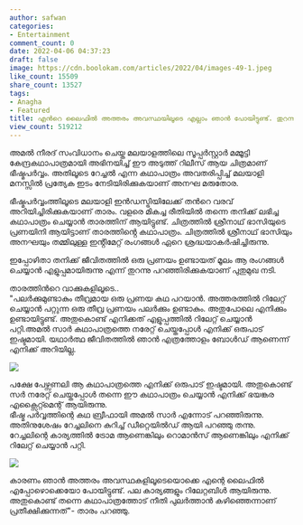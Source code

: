 ```yaml
---
author: safwan
categories:
- Entertainment
comment_count: 0
date: 2022-04-06 04:37:23
draft: false
image: https://cdn.boolokam.com/articles/2022/04/images-49-1.jpeg
like_count: 15509
share_count: 13527
tags:
- Anagha
- Featured
title: എൻറെ ലൈഫിൽ അത്തരം അവസ്ഥയിലൂടെ എല്ലാം ഞാൻ പോയിട്ടുണ്ട്. തുറന്നുപറഞ്ഞ് അനഘ.
view_count: 519212
---
```


അമൽ നീരദ് സംവിധാനം ചെയ്ത മലയാളത്തിലെ സൂപ്പർസ്റ്റാർ മമ്മൂട്ടി കേന്ദ്രകഥാപാത്രമായി അഭിനയിച്ച് ഈ അടുത്ത് റിലീസ് ആയ ചിത്രമാണ് ഭീഷ്മപർവ്വം. അതിലൂടെ റേച്ചൽ എന്ന കഥാപാത്രം അവതരിപ്പിച്ച് മലയാളി മനസ്സിൽ പ്രത്യേക ഇടം നേടിയിരിക്കുകയാണ് അനഘ മരുതോര.

ഭീഷ്മപർവ്വംത്തിലൂടെ മലയാളി ഇൻഡസ്ട്രിയിലേക്ക് തൻറെ വരവ് അറിയിച്ചിരിക്കുകയാണ് താരം. വളരെ മികച്ച രീതിയിൽ തന്നെ തനിക്ക് ലഭിച്ച കഥാപാത്രം ചെയ്യാൻ താരത്തിന് ആയിട്ടുണ്ട്. ചിത്രത്തിൽ ശ്രീനാഥ് ഭാസിയുടെ പ്രണയിനി ആയിട്ടാണ് താരത്തിൻ്റെ കഥാപാത്രം. ചിത്രത്തിൽ ശ്രീനാഥ് ഭാസിയും അനഘയും തമ്മിലുള്ള ഇൻ്റിമേറ്റ് രംഗങ്ങൾ ഏറെ ശ്രദ്ധയാകർഷിച്ചിരുന്നു. 

ഇപ്പോഴിതാ തനിക്ക് ജീവിതത്തിൽ ഒരു പ്രണയം ഉണ്ടായത് മൂലം ആ രംഗങ്ങൾ ചെയ്യാൻ എളുപ്പമായിരുന്നു എന്ന് തുറന്നു പറഞ്ഞിരിക്കുകയാണ് പുതുമുഖ നടി.

  
താരത്തിൻറെ വാക്കുകളിലൂടെ..  
"പലര്‍ക്കുമുണ്ടാകും തീവ്രമായ ഒരു പ്രണയ കഥ പറയാന്‍. അത്തരത്തില്‍ റിലേറ്റ് ചെയ്യാന്‍ പറ്റുന്ന ഒരു തീവ്ര പ്രണയം പലര്‍ക്കും ഉണ്ടാകും. അതുപോലെ എനിക്കും ഉണ്ടായിട്ടുണ്ട്. അതുകൊണ്ട് എനിക്കത് എളുപ്പത്തില്‍ റിലേറ്റ് ചെയ്യാന്‍ പറ്റി.അമല്‍ സാര്‍ കഥാപാത്രത്തെ നരേറ്റ് ചെയ്തപ്പോള്‍ എനിക്ക് ഒരുപാട് ഇഷ്ടമായി. യഥാര്‍ത്ഥ ജീവിതത്തില്‍ ഞാന്‍ എത്രത്തോളം ബോള്‍ഡ് ആണെന്ന് എനിക്ക് അറിയില്ല.

![](https://cdn.boolokam.com/articles/2022/04/images-49-1.jpeg)

പക്ഷേ പേഴ്സണലി ആ കഥാപാത്രത്തെ എനിക്ക് ഒരുപാട് ഇഷ്ടമായി. അതുകൊണ്ട് സര്‍ നരേറ്റ് ചെയ്തപ്പോള്‍ തന്നെ ഈ കഥാപാത്രം ചെയ്യാന്‍ എനിക്ക് ഭയങ്കര എക്സൈറ്റ്മെന്റ് ആയിരുന്നു.  
ഭീഷ്മ പര്‍വ്വത്തിന്റെ കഥ ബ്രീഫായി അമല്‍ സാര്‍ എന്നോട് പറഞ്ഞിരുന്നു. അതിനുശേഷം റേച്ചലിനെ കുറിച്ച് ഡീറ്റെയില്‍ഡ് ആയി പറഞ്ഞു തന്നു. റേച്ചലിന്റെ കാര്യത്തില്‍ ട്രോമ ആണെങ്കിലും റൊമാന്‍സ് ആണെങ്കിലും എനിക്ക് റിലേറ്റ് ചെയ്യാന്‍ പറ്റി. 

![](https://cdn.boolokam.com/articles/2022/04/images-50.jpeg)

കാരണം ഞാന്‍ അത്തരം അവസ്ഥകളിലൂടെയൊക്കെ എന്റെ ലൈഫില്‍ എപ്പോഴൊക്കെയോ പോയിട്ടുണ്ട്. പല കാര്യങ്ങളും റിലേറ്റബിള്‍ ആയിരുന്നു. അതുകൊണ്ട് തന്നെ കഥാപാത്രത്തോട് നീതി പുലര്‍ത്താന്‍ കഴിഞ്ഞെന്നാണ് പ്രതീക്ഷിക്കുന്നത്"- താരം പറഞ്ഞു.